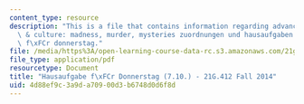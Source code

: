 ```yaml
---
content_type: resource
description: "This is a file that contains information regarding advanced german literature\
  \ & culture: madness, murder, mysteries zuordnungen und hausaufgaben hausaufgabe\
  \ f\xFCr donnerstag."
file: /media/https%3A/open-learning-course-data-rc.s3.amazonaws.com/21g-412-advanced-german-literature-culture-madness-murder-mysteries-fall-2014/4d88ef9c3a9da70900d3b6748d0d6f8d_MIT21G_412F14_Donnerstag.pdf
file_type: application/pdf
resourcetype: Document
title: "Hausaufgabe f\xFCr Donnerstag (7.10.) - 21G.412 Fall 2014"
uid: 4d88ef9c-3a9d-a709-00d3-b6748d0d6f8d
---
```

